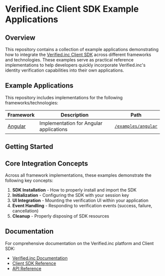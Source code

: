 # Verified.inc Client SDK Example Applications

## Overview

This repository contains a collection of example applications demonstrating how to integrate the [Verified.inc Client SDK](https://docs.verified.inc/sdk-reference/installation) across different frameworks and technologies. These examples serve as practical reference implementations to help developers quickly incorporate Verified.inc's identity verification capabilities into their own applications.

## Example Applications

This repository includes implementations for the following frameworks/technologies:

| Framework                      | Description                             | Path                                       |
| ------------------------------ | --------------------------------------- | ------------------------------------------ |
| [Angular](./examples/angular/) | Implementation for Angular applications | [`/examples/angular`](./examples/angular/) |

## Getting Started

## Core Integration Concepts

Across all framework implementations, these examples demonstrate the following key concepts:

1. **SDK Installation** - How to properly install and import the SDK
2. **Initialization** - Configuring the SDK with your session key
3. **UI Integration** - Mounting the verification UI within your application
4. **Event Handling** - Responding to verification events (success, failure, cancellation)
5. **Cleanup** - Properly disposing of SDK resources

## Documentation

For comprehensive documentation on the Verified.inc platform and Client SDK:

- [Verified.inc Documentation](https://docs.verified.inc/)
- [Client SDK Reference](https://docs.verified.inc/sdk-reference/installation)
- [API Reference](https://docs.verified.inc/api-reference)
